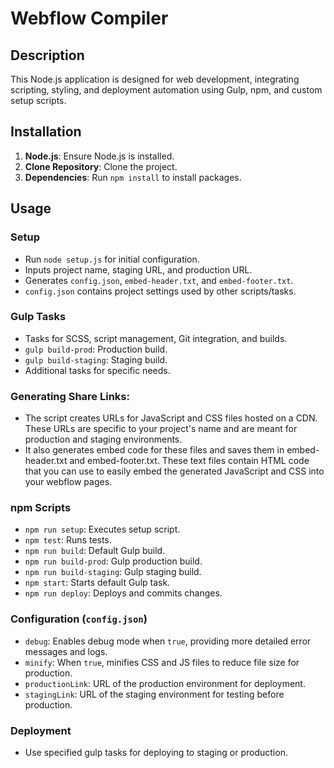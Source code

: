# Webflow Compiler

## Description
This Node.js application is designed for web development, integrating scripting, styling, and deployment automation using Gulp, npm, and custom setup scripts.

## Installation

1. **Node.js**: Ensure Node.js is installed.
2. **Clone Repository**: Clone the project.
3. **Dependencies**: Run `npm install` to install packages.

## Usage

### Setup
- Run `node setup.js` for initial configuration.
- Inputs project name, staging URL, and production URL.
- Generates `config.json`, `embed-header.txt`, and `embed-footer.txt`.
- `config.json` contains project settings used by other scripts/tasks.

### Gulp Tasks
- Tasks for SCSS, script management, Git integration, and builds.
- `gulp build-prod`: Production build.
- `gulp build-staging`: Staging build.
- Additional tasks for specific needs.

### Generating Share Links:

- The script creates URLs for JavaScript and CSS files hosted on a CDN. These URLs are specific to your project's name and are meant for production and staging environments.
- It also generates embed code for these files and saves them in embed-header.txt and embed-footer.txt. These text files contain HTML code that you can use to easily embed the generated JavaScript and CSS into your webflow pages.

### npm Scripts
- `npm run setup`: Executes setup script.
- `npm test`: Runs tests.
- `npm run build`: Default Gulp build.
- `npm run build-prod`: Gulp production build.
- `npm run build-staging`: Gulp staging build.
- `npm start`: Starts default Gulp task.
- `npm run deploy`: Deploys and commits changes.

### Configuration (`config.json`)
- `debug`: Enables debug mode when `true`, providing more detailed error messages and logs.
- `minify`: When `true`, minifies CSS and JS files to reduce file size for production.
- `productionLink`: URL of the production environment for deployment.
- `stagingLink`: URL of the staging environment for testing before production.

### Deployment
- Use specified gulp tasks for deploying to staging or production.


